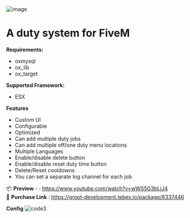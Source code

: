 ![image](https://github.com/MrGrootx/g-jobs-duty/assets/113226362/c2ab387f-4cc1-4f8a-bc5f-6a9c531cab32)

# A duty system for FiveM

**Requirements:**
- oxmysql
- ox_lib
- ox_target

**Supported Framework:**
- ESX

**Features**
- Custom UI
- Configurable
- Optimized
- Can add multiple duty jobs
- Can add multiple off/one duty menu locations
- Multiple Languages
- Enable/disable delete button
- Enable/disable reset duty time button
- Delete/Reset cooldowns
- You can set a separate log channel for each job

📦 **Preview** - : <https://www.youtube.com/watch?v=wWS5G3bLjJ4> <br>
🛒 **Purchase Link** : https://groot-development.tebex.io/package/6337446

**Config** 
![code3](https://github.com/MrGrootx/g-jobs-duty/assets/113226362/06471c86-3e09-49a5-aefe-6790aaeb24f0)





